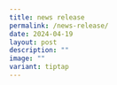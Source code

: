 ```yaml
---
title: news release
permalink: /news-release/
date: 2024-04-19
layout: post
description: ""
image: ""
variant: tiptap
---
```

